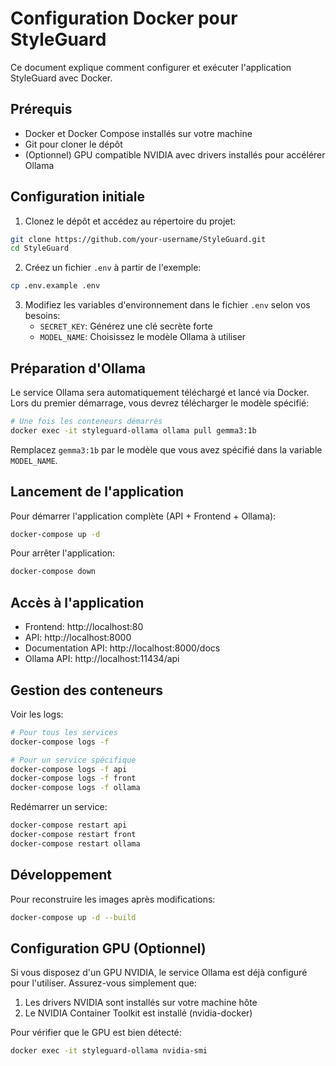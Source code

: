 # Configuration Docker pour StyleGuard

Ce document explique comment configurer et exécuter l'application StyleGuard avec Docker.

## Prérequis

- Docker et Docker Compose installés sur votre machine
- Git pour cloner le dépôt
- (Optionnel) GPU compatible NVIDIA avec drivers installés pour accélérer Ollama

## Configuration initiale

1. Clonez le dépôt et accédez au répertoire du projet:

```bash
git clone https://github.com/your-username/StyleGuard.git
cd StyleGuard
```

2. Créez un fichier `.env` à partir de l'exemple:

```bash
cp .env.example .env
```

3. Modifiez les variables d'environnement dans le fichier `.env` selon vos besoins:
   - `SECRET_KEY`: Générez une clé secrète forte
   - `MODEL_NAME`: Choisissez le modèle Ollama à utiliser

## Préparation d'Ollama

Le service Ollama sera automatiquement téléchargé et lancé via Docker. Lors du premier démarrage, vous devrez télécharger le modèle spécifié:

```bash
# Une fois les conteneurs démarrés
docker exec -it styleguard-ollama ollama pull gemma3:1b
```

Remplacez `gemma3:1b` par le modèle que vous avez spécifié dans la variable `MODEL_NAME`.

## Lancement de l'application

Pour démarrer l'application complète (API + Frontend + Ollama):

```bash
docker-compose up -d
```

Pour arrêter l'application:

```bash
docker-compose down
```

## Accès à l'application

- Frontend: http://localhost:80
- API: http://localhost:8000
- Documentation API: http://localhost:8000/docs
- Ollama API: http://localhost:11434/api

## Gestion des conteneurs

Voir les logs:

```bash
# Pour tous les services
docker-compose logs -f

# Pour un service spécifique
docker-compose logs -f api
docker-compose logs -f front
docker-compose logs -f ollama
```

Redémarrer un service:

```bash
docker-compose restart api
docker-compose restart front
docker-compose restart ollama
```

## Développement

Pour reconstruire les images après modifications:

```bash
docker-compose up -d --build
```

## Configuration GPU (Optionnel)

Si vous disposez d'un GPU NVIDIA, le service Ollama est déjà configuré pour l'utiliser. Assurez-vous simplement que:

1. Les drivers NVIDIA sont installés sur votre machine hôte
2. Le NVIDIA Container Toolkit est installé (nvidia-docker)

Pour vérifier que le GPU est bien détecté:

```bash
docker exec -it styleguard-ollama nvidia-smi
``` 